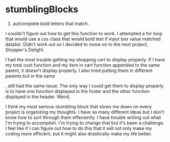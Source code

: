 # stumblingBlocks


1. autcomplete bold letters that match.

I couldn't figure out how to get this function to work.
I attempted a for loop that would use a css class that would bold text if input box value matched datalist. Didn't work out so I decided to move on to the next project, Shopper's Delight.

I had the most trouble getting my shopping cart to display properly. If I have my total cost function and my item in cart function appended to the same parent, it doesn't display properly. I also tried putting them in different parents but in the same <section>, still had the same issue. The only way I could get them to display properly is to have one function displayed in the footer and the other function displayed in the header. Weird,

I think my most serious stumbling block that slows me down on every project is organizing my thoughts. I have so many different ideas but I don't know how to sort through them effeciently. I have trouble writing out what I'm trying to accomplish. I'm trying to change that but it's been a challenge. I feel like if I can figure out how to do this that it will not only make my coding more efficient, but it might also drastically make my life better.